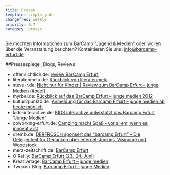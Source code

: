 ```yaml
---
title: Presse
template: simple.jade
changefreq: weekly
priority: 0.7
category: presse
---
```


Sie möchten Informationen zum BarCamp "Jugend & Medien" oder wollen über die Veranstaltung berichten? Kontaktieren Sie uns: <a href="mailto:info@barcamp-erfurt.de"> info@barcamp-erfurt.de</a>

##Pressespiegel, Blogs, Reviews

<ul>
      <li>offensichtlich.de: <a target="_blank" href="http://offensichtlich.de/blog/review-barcamp-erfurt-mit-offensichtlich">review BarCamp Erfurt</a></li>
      <li>literatenmelu.de: <a target="_blank" href="http://www.literatenmelu.de/2667/barcamp-erfurt-junge-medien/">Rückblick von literatenmelu</a></li>
      <li>steve-r.de: <a target="_blank" href="http://steve-r.de/2012/06/nicht-nur-fur-kinder-review-zum-barcamp-erfurt-junge-medien-bcef/">Nicht nur für Kinder | Review zum BarCamp Erfurt – junge Medien (#bcef)</a></li>
      <li>myrbel.de: <a target="_blank" href="http://wp.myrbel.de/index.php/2012/06/25/ruckblick-auf-das-barcamp-erfurt-junge-medien-2012/">Rückblick auf das BarCamp Erfurt – junge medien 2012</a></li>
      <li>kultur2punkt0.de: <a target="_blank" href="http://www.kultur2punkt0.de/2012/anmeldung-fur-das-barcamp-erfurt-junge-medien-ab-heute-moglich--1765">Anmeldung für das Barcamp Erfurt – junge medien ab heute möglich</a></li>
      <li>kids-interactive.de: <a target="_blank" href="http://www.kids-interactive.de/agentur/news-detail/datum/2012/05/02/kids-interactive-unterstuetzt-das-barcamp-erfurt-junge-medien.html">KIDS interactive unterstützt das Barcamp Erfurt "Junge Medien"</a></li>
      <li>coworking-erfurt.de: <a target="_blank" href="http://coworking-erfurt.de/?p=508">Camping macht Spaß - vor allem, wenn es innovativ ist </a></li>
      <li>dremb.de: <a target="_blank" href="http://www.dremb.de/2012/05/03/derfrosch-sponsert-das-barcamp-erfurt-die-gelegenheit-fur-gedanken-uber-internet-junkies-visionare-und-woodstock/">DERFROSCH sponsert das “barcamp Erfurt” – Die Gelegenheit für Gedanken über Internet-Junkies, Visionäre und Woodstock</a></li>
      <li>merz-zeitschrift.de: <a target="_blank" href="http://www.merz-zeitschrift.de/index.php?NEWS_ID=8181">BarCamp Erfurt</a></li>
      <li>O'Reilly: <a target="_blank" href="http://community.oreilly.de/blog/2012/06/01/die-oreilly-veranstaltungstipps-im-juni/">BarCamp Erfurt (23.-24. Juni) </a></li>
      <li>Kreativetage: <a target="_blank" href="http://www.kreativ-etage.de/event/barcamp-erfurt-junge-medien/">BarCamp Erfurt – junge medien</a></li>
      <li>Twoonix Blog: <a target="_blank" href="http://blog.twoonix.com/2012/06/barcamp-erfurt-junge-medien/">Barcamp Erfurt – junge Medien</a>
    </ul>